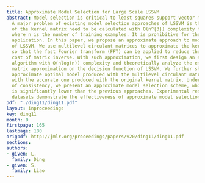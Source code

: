 ```yaml
---
title: Approximate Model Selection for Large Scale LSSVM
abstract: Model selection is critical to least squares support vector machine (LSSVM).
  A major problem of existing model selection approaches of LSSVM is that the inverse
  of the kernel matrix need to be calculated with O(n^{3}) complexity for each iteration,
  where n is the number of training examples. It is prohibitive for the large scale
  application. In this paper, we propose an approximate approach to model selection
  of LSSVM. We use multilevel circulant matrices to approximate the kernel matrix
  so that the fast Fourier transform (FFT) can be applied to reduce the computational
  cost of matrix inverse. With such approximation, we first design an efficient LSSVM
  algorithm with O(nlog(n)) complexity and theoretically analyze the effect of kernel
  matrix approximation on the decision function of LSSVM. We further show that the
  approximate optimal model produced with the multilevel circulant matrix is consistent
  with the accurate one produced with the original kernel matrix. Under the guarantee
  of consistency, we present an approximate model selection scheme, whose complexity
  is significantly lower than the previous approaches. Experimental results on benchmark
  datasets demonstrate the effectiveness of approximate model selection.
pdf: "./ding11/ding11.pdf"
layout: inproceedings
key: ding11
month: 0
firstpage: 165
lastpage: 180
origpdf: http://jmlr.org/proceedings/papers/v20/ding11/ding11.pdf
sections: 
authors:
- given: L.
  family: Ding
- given: S.
  family: Liao
---
```

